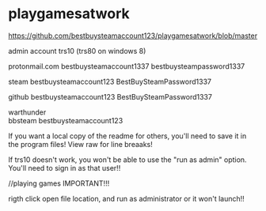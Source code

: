 # playgamesatwork

https://github.com/bestbuysteamaccount123/playgamesatwork/blob/master

admin account
trs10
(trs80 on windows 8)


protonmail.com
bestbuysteamaccount1337
bestbuysteampassword1337


steam
bestbuysteamaccount123
BestBuySteamPassword1337


github
bestbuysteamaccount123
BestBuySteamPassword1337


warthunder  
bbsteam 
bestbuysteamaccount123



If you want a local copy of the readme for others, you'll need to save it in the program files!
View raw for line breaaks! 


If trs10 doesn't work, you won't be able to use the "run as admin" option. You'll need to sign in as that user!!

//playing games IMPORTANT!!!

rigth click open file location, and run as administrator or it won't launch!!
